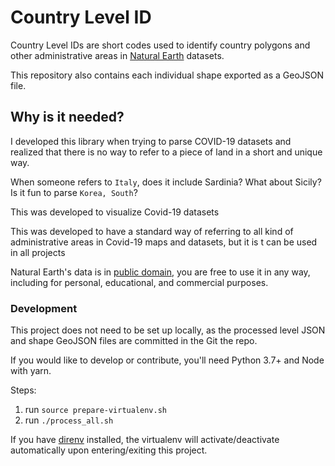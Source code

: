 # Country Level ID
Country Level IDs are short codes used to identify country polygons and other administrative areas in [Natural Earth](https://www.naturalearthdata.com/) datasets.

This repository also contains each individual shape exported as a GeoJSON file.



## Why is it needed?

I developed this library when trying to parse COVID-19 datasets and realized that there is no way to refer to a piece of land in a short and unique way. 

When someone refers to `Italy`, does it include Sardinia? What about Sicily? Is it fun to parse `Korea, South`?

This was developed to visualize Covid-19 datasets

This was developed to have a standard way of referring to all kind of administrative areas in Covid-19 maps and datasets, but it is t can be used in all projects 

Natural Earth's data is in [public domain](https://www.naturalearthdata.com/about/terms-of-use/), you are free to use it in any way, including for personal, educational, and commercial purposes.





### Development

This project does not need to be set up locally, as the processed level JSON and shape GeoJSON files are committed in the Git the repo. 

If you would like to develop or contribute, you'll need Python 3.7+ and Node with yarn.

Steps:

1. run `source prepare-virtualenv.sh`
2. run `./process_all.sh`

If you have [direnv](https://direnv.net/) installed, the virtualenv will activate/deactivate automatically upon entering/exiting this project.


